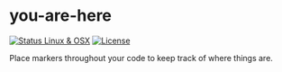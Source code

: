 # you-are-here

[![Status Linux & OSX](https://img.shields.io/travis/JacobGinsparg/you-are-here.svg?label=Linux%20%26%20OSX)](https://travis-ci.org/JacobGinsparg/you-are-here)
[![License](https://img.shields.io/apm/l/atom-clock.svg)](https://github.com/b3by/atom-clock/blob/master/LICENSE.md)

Place markers throughout your code to keep track of where things are.
